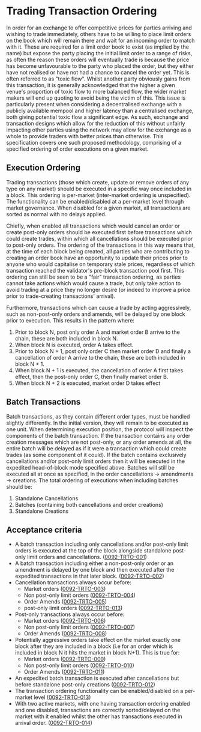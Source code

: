 # Trading Transaction Ordering

In order for an exchange to offer competitive prices for parties arriving and wishing to trade immediately, others have to be willing to place limit orders on the book which will remain there and wait for an incoming order to match with it. These are required for a limit order book to exist (as implied by the name) but expose the party placing the initial limit order to a range of risks, as often the reason these orders will eventually trade is because the price has become unfavourable to the party who placed the order, but they either have not realised or have not had a chance to cancel the order yet. This is often referred to as "toxic flow". Whilst another party obviously gains from this transaction, it is generally acknowledged that the higher a given venue's proportion of toxic flow to more balanced flow, the wider market makers will end up quoting to avoid being the victim of this. This issue is particularly present when considering a decentralised exchange with a publicly available mempool and higher latency than a centralised exchange, both giving potential toxic flow a significant edge. As such, exchange and transaction designs which allow for the reduction of this without unfairly impacting other parties using the network may allow for the exchange as a whole to provide traders with better prices than otherwise. This specification covers one such proposed methodology, comprising of a specified ordering of order executions on a given market.

## Execution Ordering

Trading transactions (those which create, update or remove orders of any type on any market) should be executed in a specific way once included in a block. This ordering is per-market (inter-market ordering is unspecified). The functionality can be enabled/disabled at a per-market level through market governance. When disabled for a given market, all transactions are sorted as normal with no delays applied.

Chiefly, when enabled all transactions which would cancel an order or create post-only orders should be executed first before transactions which could create trades, within which all cancellations should be executed prior to post-only orders. The ordering of the transactions in this way means that, at the time of each block being created, all parties who are contributing to creating an order book have an opportunity to update their prices prior to anyone who would capitalise on temporary stale prices, regardless of which transaction reached the validator's pre-block transaction pool first. This ordering can still be seen to be a "fair" transaction ordering, as parties cannot take actions which would cause a trade, but only take action to avoid trading at a price they no longer desire (or indeed to improve a price prior to trade-creating transactions' arrival).

Furthermore, transactions which can cause a trade by acting aggressively, such as non-post-only orders and amends, will be delayed by one block prior to execution. This results in the pattern where:

 1. Prior to block N, post only order A and market order B arrive to the chain, these are both included in block N.
 1. When block N is executed, order A takes effect.
 1. Prior to block N + 1, post only order C then market order D and finally a cancellation of order A arrive to the chain, these are both included in block N + 1.
 1. When block N + 1 is executed, the cancellation of order A first takes effect, then the post-only order C, then finally market order B.
 1. When block N + 2 is executed, market order D takes effect

## Batch Transactions

Batch transactions, as they contain different order types, must be handled slightly differently. In the initial version, they will remain to be executed as one unit. When determining execution position, the protocol will inspect the components of the batch transaction. If the transaction contains any order creation messages which are not post-only, or any order amends at all, the entire batch will be delayed as if it were a transaction which could create trades (as some component of it could). If the batch contains exclusively cancellations and/or post-only limit orders then it will be executed in the expedited head-of-block mode specified above. Batches will still be executed all at once as specified, in the order cancellations -> amendments -> creations. The total ordering of executions when including batches should be:

 1. Standalone Cancellations
 1. Batches (containing both cancellations and order creations)
 1. Standalone Creations

## Acceptance criteria

- A batch transaction including only cancellations and/or post-only limit orders is executed at the top of the block alongside standalone post-only limit orders and cancellations. (<a name="0092-TRTO-001" href="#0092-TRTO-001">0092-TRTO-001</a>)
- A batch transaction including either a non-post-only order or an amendment is delayed by one block and then executed after the expedited transactions in that later block. (<a name="0092-TRTO-002" href="#0092-TRTO-002">0092-TRTO-002</a>)
- Cancellation transactions always occur before:
  - Market orders (<a name="0092-TRTO-003" href="#0092-TRTO-003">0092-TRTO-003</a>)
  - Non post-only limit orders (<a name="0092-TRTO-004" href="#0092-TRTO-004">0092-TRTO-004</a>)
  - Order Amends (<a name="0092-TRTO-005" href="#0092-TRTO-005">0092-TRTO-005</a>)
  - post-only limit orders (<a name="0092-TRTO-013" href="#0092-TRTO-013">0092-TRTO-013</a>)
- Post-only transactions always occur before:
  - Market orders (<a name="0092-TRTO-006" href="#0092-TRTO-006">0092-TRTO-006</a>)
  - Non post-only limit orders (<a name="0092-TRTO-007" href="#0092-TRTO-007">0092-TRTO-007</a>)
  - Order Amends (<a name="0092-TRTO-008" href="#0092-TRTO-008">0092-TRTO-008</a>)
- Potentially aggressive orders take effect on the market exactly one block after they are included in a block (i.e for an order which is included in block N it hits the market in block N+1). This is true for:
  - Market orders (<a name="0092-TRTO-009" href="#0092-TRTO-009">0092-TRTO-009</a>)
  - Non post-only limit orders (<a name="0092-TRTO-010" href="#0092-TRTO-010">0092-TRTO-010</a>)
  - Order Amends (<a name="0092-TRTO-011" href="#0092-TRTO-011">0092-TRTO-011</a>)
- An expedited batch transaction is executed after cancellations but before standalone post-only creations (<a name="0092-TRTO-012" href="#0092-TRTO-012">0092-TRTO-012</a>)
- The transaction ordering functionality can be enabled/disabled on a per-market level (<a name="0092-TRTO-013" href="#0092-TRTO-013">0092-TRTO-013</a>)
- With two active markets, with one having transaction ordering enabled and one disabled, transactions are correctly sorted/delayed on the market with it enabled whilst the other has transactions executed in arrival order. (<a name="0092-TRTO-014" href="#0092-TRTO-014">0092-TRTO-014</a>)
